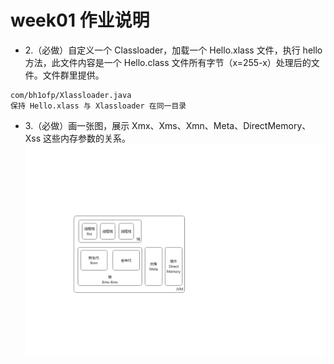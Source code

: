 # week01 作业说明
* 2.（必做）自定义一个 Classloader，加载一个 Hello.xlass 文件，执行 hello 方法，此文件内容是一个 Hello.class 文件所有字节（x=255-x）处理后的文件。文件群里提供。
```
com/bh1ofp/Xlassloader.java
保持 Hello.xlass 与 Xlassloader 在同一目录
```

* 3.（必做）画一张图，展示 Xmx、Xms、Xmn、Meta、DirectMemory、Xss 这些内存参数的关系。
![Aaron Swartz](https://github.com/cupitfirst/week01/blob/master/src/com/bh1ofp/geekbang-java-Week1-3.png)
